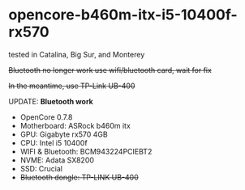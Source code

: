 # opencore-b460m-itx-i5-10400f-rx570

tested in Catalina, Big Sur, and Monterey

~~Bluetooth no longer work use wifi/bluetooth card, wait for fix~~


~~In the meantime, use TP-Link UB-400~~

UPDATE: **Bluetooth work**



- OpenCore 0.7.8
- Motherboard: ASRock b460m itx
- GPU: Gigabyte rx570 4GB
- CPU: Intel i5 10400f
- WIFI & Bluetooth: BCM943224PCIEBT2
- NVME: Adata SX8200
- SSD: Crucial
- ~~Bluetooth dongle: TP-LINK UB-400~~
